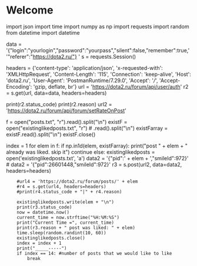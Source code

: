 # Welcome

import json
import time
import numpy as np
import requests
import random
from datetime import datetime

data = '{"login":"yourlogin","password":"yourpass","silent":false,"remember":true,' \
       '"referer":"https://dota2.ru/"} '
s = requests.Session()


headers = {'content-type': 'application/json',
           'x-requested-with': 'XMLHttpRequest',
           'Content-Length': '115',
           'Connection': 'keep-alive',
           'Host': 'dota2.ru',
           'User-Agent': 'PostmanRuntime/7.29.0',
           'Accept': '*/*',
           'Accept-Encoding': 'gzip, deflate, br'}
url = 'https://dota2.ru/forum/api/user/auth'
r2 = s.get(url, data=data, headers=headers)

print(r2.status_code)
print(r2.reason)
url2 = 'https://dota2.ru/forum/api/forum/setRateOnPost'

f = open("posts.txt", "r").read().split("\n")
existF = open("existinglikedposts.txt", "r")  # .read().split("\n")
existFarray = existF.read().split("\n")
existF.close()

index = 1
for elem in f:
    if np.in1d(elem, existFarray):
        print("post " + elem + " already was liked. skip it")
        continue
    else:
        existinglikedposts = open('existinglikedposts.txt', 'a')
        data2 = '{"pid":' + elem + ',"smileId":972}'  # data2 = '{"pid":26601448,"smileId":972}'
        r3 = s.post(url2, data=data2, headers=headers)

        #url4 = 'https://dota2.ru/forum/posts/' + elem
        #r4 = s.get(url4, headers=headers)
        #print(r4.status_code + "|" + r4.reason)

        existinglikedposts.write(elem + "\n")
        print(r3.status_code)
        now = datetime.now()
        current_time = now.strftime("%H:%M:%S")
        print("Current Time =", current_time)
        print(r3.reason + " post was liked: " + elem)
        time.sleep(random.randint(10, 60))
        existinglikedposts.close()
        index = index + 1
        print("_____-----")
        if index == 14: #number of posts that we would like to like
            break


